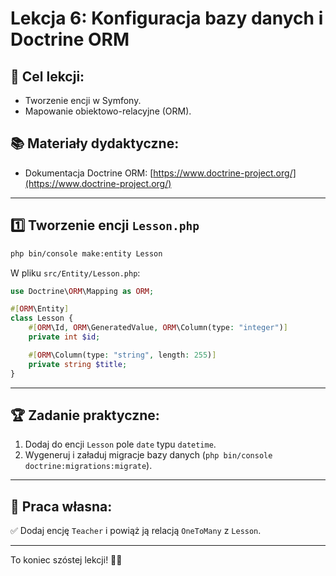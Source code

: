 # Lekcja 6: Konfiguracja bazy danych i Doctrine ORM

## 🎯 Cel lekcji:
- Tworzenie encji w Symfony.
- Mapowanie obiektowo-relacyjne (ORM).

## 📚 Materiały dydaktyczne:
- Dokumentacja Doctrine ORM: [https://www.doctrine-project.org/](https://www.doctrine-project.org/)

---

## 1️⃣ Tworzenie encji `Lesson.php`
```sh
php bin/console make:entity Lesson
```

W pliku `src/Entity/Lesson.php`:

```php
use Doctrine\ORM\Mapping as ORM;

#[ORM\Entity]
class Lesson {
    #[ORM\Id, ORM\GeneratedValue, ORM\Column(type: "integer")]
    private int $id;

    #[ORM\Column(type: "string", length: 255)]
    private string $title;
}
```

---

## 🏆 Zadanie praktyczne:
1. Dodaj do encji `Lesson` pole `date` typu `datetime`.  
2. Wygeneruj i załaduj migracje bazy danych (`php bin/console doctrine:migrations:migrate`).  

---

## 📌 Praca własna:
✅ Dodaj encję `Teacher` i powiąż ją relacją `OneToMany` z `Lesson`.  

---

To koniec szóstej lekcji! 🎯🚀
